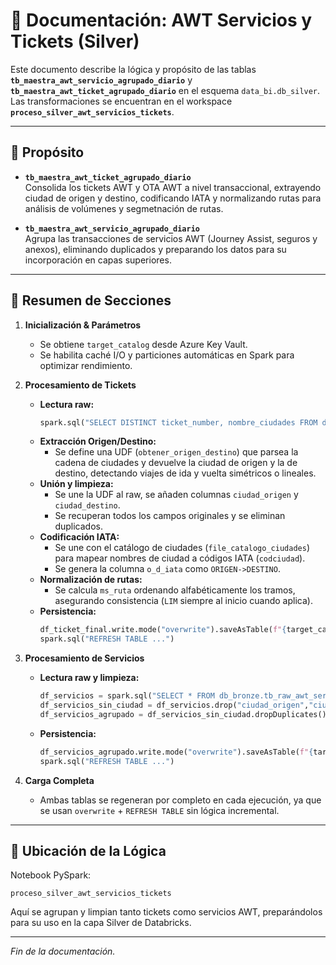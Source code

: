 # 📘 Documentación: AWT Servicios y Tickets (Silver)

Este documento describe la lógica y propósito de las tablas **`tb_maestra_awt_servicio_agrupado_diario`** y **`tb_maestra_awt_ticket_agrupado_diario`** en el esquema `data_bi.db_silver`.  
Las transformaciones se encuentran en el workspace **`proceso_silver_awt_servicios_tickets`**.

---

## 🔎 Propósito

- **`tb_maestra_awt_ticket_agrupado_diario`**  
  Consolida los tickets AWT y OTA AWT a nivel transaccional, extrayendo ciudad de origen y destino, codificando IATA y normalizando rutas para análisis de volúmenes y segmetnación de rutas.

- **`tb_maestra_awt_servicio_agrupado_diario`**  
  Agrupa las transacciones de servicios AWT (Journey Assist, seguros y anexos), eliminando duplicados y preparando los datos para su incorporación en capas superiores.

---

## 📝 Resumen de Secciones

1. **Inicialización & Parámetros**  
   - Se obtiene `target_catalog` desde Azure Key Vault.  
   - Se habilita caché I/O y particiones automáticas en Spark para optimizar rendimiento.  

2. **Procesamiento de Tickets**  
   - **Lectura raw:**  
     ```python
     spark.sql("SELECT DISTINCT ticket_number, nombre_ciudades FROM db_bronze.tb_raw_awt_ticket_diario")
     ```  
   - **Extracción Origen/Destino:**  
     - Se define una UDF (`obtener_origen_destino`) que parsea la cadena de ciudades y devuelve la ciudad de origen y la de destino, detectando viajes de ida y vuelta simétricos o lineales.  
   - **Unión y limpieza:**  
     - Se une la UDF al raw, se añaden columnas `ciudad_origen` y `ciudad_destino`.  
     - Se recuperan todos los campos originales y se eliminan duplicados.  
   - **Codificación IATA:**  
     - Se une con el catálogo de ciudades (`file_catalogo_ciudades`) para mapear nombres de ciudad a códigos IATA (`codciudad`).  
     - Se genera la columna `o_d_iata` como `ORIGEN->DESTINO`.  
   - **Normalización de rutas:**  
     - Se calcula `ms_ruta` ordenando alfabéticamente los tramos, asegurando consistencia (`LIM` siempre al inicio cuando aplica).  
   - **Persistencia:**  
     ```python
     df_ticket_final.write.mode("overwrite").saveAsTable(f"{target_catalog}.db_silver.tb_maestra_awt_ticket_agrupado_diario")
     spark.sql("REFRESH TABLE ...")
     ```

3. **Procesamiento de Servicios**  
   - **Lectura raw y limpieza:**  
     ```python
     df_servicios = spark.sql("SELECT * FROM db_bronze.tb_raw_awt_servicio_diario")
     df_servicios_sin_ciudad = df_servicios.drop("ciudad_origen","ciudad_destino")
     df_servicios_agrupado = df_servicios_sin_ciudad.dropDuplicates()
     ```  
   - **Persistencia:**  
     ```python
     df_servicios_agrupado.write.mode("overwrite").saveAsTable(f"{target_catalog}.db_silver.tb_maestra_awt_servicio_agrupado_diario")
     spark.sql("REFRESH TABLE ...")
     ```

4. **Carga Completa**  
   - Ambas tablas se regeneran por completo en cada ejecución, ya que se usan `overwrite` + `REFRESH TABLE` sin lógica incremental.

---

## 🔗 Ubicación de la Lógica

Notebook PySpark:  
```
proceso_silver_awt_servicios_tickets
```

Aquí se agrupan y limpian tanto tickets como servicios AWT, preparándolos para su uso en la capa Silver de Databricks.

---

*Fin de la documentación.*

